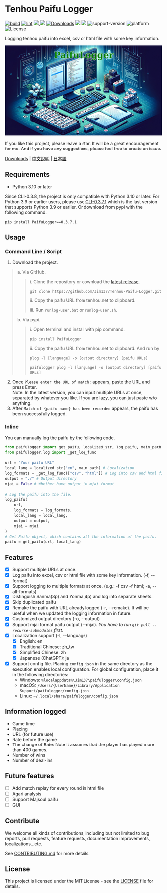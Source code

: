 # Tenhou Paifu Logger

[![build](https://github.com/Jim137/Tenhou-Paifu-Logger/actions/workflows/publish-to-test-pypi.yml/badge.svg)](https://github.com/Jim137/Tenhou-Paifu-Logger/actions/workflows/publish-to-test-pypi.yml)
[![lint](https://github.com/Jim137/Tenhou-Paifu-Logger/actions/workflows/test.yml/badge.svg)](https://github.com/Jim137/Tenhou-Paifu-Logger/actions/workflows/test.yml)
[<img src="https://img.shields.io/pypi/v/PaifuLogger?style=plastic"> <img src="https://img.shields.io/pypi/wheel/PaifuLogger?style=plastic">](https://pypi.org/project/PaifuLogger/)
[![Downloads](https://static.pepy.tech/badge/Paifulogger)](https://pepy.tech/project/Paifulogger)
[<img src="https://img.shields.io/github/stars/Jim137/Tenhou-Paifu-Logger?style=plastic">](https://github.com/Jim137/Tenhou-Paifu-Logger/)
[<img src="https://img.shields.io/github/downloads/Jim137/Tenhou-Paifu-Logger/total?style=plastic">](https://github.com/Jim137/Tenhou-Paifu-Logger/releases)
![support-version](https://img.shields.io/pypi/pyversions/PaifuLogger?style=plastic)
![platform](https://img.shields.io/badge/platform-Windows%20%7C%20macOS%20%7C%20Linux-lightgray?style=plastic)
![License](https://img.shields.io/github/license/Jim137/Tenhou-Paifu-Logger?style=plastic)

Logging tenhou paifu into excel, csv or html file with some key information.

![Generated by DALL·E](https://github.com/Jim137/Tenhou-Paifu-Logger/raw/master/READMEs/image/paifulogger.png)

If you like this project, please leave a star. It will be a great encouragement for me. And if you have any suggestions, please feel free to create an issue.

[Downloads](https://github.com/Jim137/Tenhou-Paifu-Logger/releases/latest) | [中文說明](https://github.com/Jim137/Tenhou-Paifu-Logger/blob/master/READMEs/README_zh.md) | [日本語](https://github.com/Jim137/Tenhou-Paifu-Logger/blob/master/READMEs/README_ja.md)

## Requirements

* Python 3.10 or later

Since CLI-0.3.8, the project is only compatible with Python 3.10 or later.
For Python 3.9 or earlier users, please use [CLI-0.3.7.1](https://github.com/Jim137/Tenhou-Paifu-Logger/tree/CLI-0.3.7.1) which is the last version that supports Python 3.9 or earlier.
Or download from pypi with the following command.

```
pip install PaifuLogger==0.3.7.1
```

## Usage

### Command Line / Script

1. Download the project.

> a. Via GitHub.
>
>> i. Clone the repository or download the [latest release](https://github.com/Jim137/Tenhou-Paifu-Logger/releases/latest).
>>
>> ```
>> git clone https://github.com/Jim137/Tenhou-Paifu-Logger.git
>> ```
>>
>> ii. Copy the paifu URL from tenhou.net to clipboard.
>>
>> iii. Run `runlog-user.bat` or `runlog-user.sh`.
>
> b. Via pypi.
>
>> i. Open terminal and install with pip command.
>>
>> ```
>> pip install PaifuLogger
>> ```
>>
>> ii. Copy the paifu URL from tenhou.net to clipboard. And run by
>>
>> ```shell
>> plog -l [language] -o [output directory] [paifu URLs]
>> ```
>> ```shell
>> paifulogger plog -l [language] -o [output directory] [paifu URLs]
>> ```

2. Once `Please enter the URL of match:` appears, paste the URL and press Enter.\
Note: In the latest version, you can input multiple URLs at once, separated by whatever you like. If you are lazy, you can just paste w/o anything.
3. After `Match of {paifu name} has been recorded` appears, the paifu has been successfully logged.

### Inline

You can manually log the paifu by the following code.

```python
from paifulogger import get_paifu, localized_str, log_paifu, main_path
from paifulogger.log import _get_log_func

url = "Your paifu URL"
local_lang = localized_str("en", main_path) # Localization
log_formats = _get_log_func(["csv", "html"]) # Log into csv and html file.
output = "./" # Output directory
mjai = False # Whether have output in mjai format

# Log the paifu into the file.
log_paifu(
    url,
    log_formats = log_formats,
    local_lang = local_lang,
    output = output,
    mjai = mjai
)
# Get Paifu object, which contains all the information of the paifu.
paifu = get_paifu(url, local_lang)
```

## Features
* [x] Support multiple URLs at once.
* [x] Log paifu into excel, csv or html file with some key information. (-f, --format)
* [x] Support logging to multiple formats at once. (e.g.: -f csv -f html; -a, --all-formats)
* [x] Distinguish Sanma(3p) and Yonma(4p) and log into separate sheets.
* [x] Skip duplicated paifu
* [x] Remake the paifu with URL already logged (-r, --remake). It will be useful when we updated the logging information in future.
* [x] Customized output directory (-o, --output)
* [x] Support mjai format paifu output (--mjai). *You have to run `git pull --recurse-submodules` first*.
* [x] Localization support (-l, --language)
  * [x] English: en
  * [x] Traditional Chinese: zh_tw
  * [x] Simplified Chinese: zh
  * [x] Japanese (ChatGPT): ja
* [x] Support config file. Placing `config.json` in the same directory as the execution enables local configuration. For global configuration, place it in the following directories:
  * Windows: `%localappdata%\Jim137\paifulogger\config.json`
  * macOS: `/Users/{UserName}/Library/Application Support/paifulogger/config.json`
  * Linux: `~/.local/share/paifulogger/config.json`

## Information logged

* Game time
* Placing
* URL (for future use)
* Rate before the game
* The change of Rate: Note it assumes that the player has played more than 400 games.
* Number of wins
* Number of deal-ins

## Future features

* [ ] Add match replay for every round in html file
* [ ] Agari analysis
* [ ] Support Majsoul paifu
* [ ] GUI

## Contribute
We welcome all kinds of contributions, including but not limited to bug reports, pull requests, feature requests, documentation improvements, localizations...etc.

See [CONTRIBUTING.md](https://github.com/Jim137/Tenhou-Paifu-Logger/blob/master/CONTRIBUTING.md) for more details.

## License

This project is licensed under the MIT License - see the [LICENSE](LICENSE) file for details.
